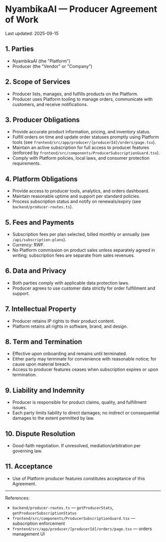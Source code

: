 # NyambikaAI — Producer Agreement of Work

Last updated: 2025-09-15

## 1. Parties

- NyambikaAI (the "Platform")
- Producer (the "Vendor" or "Company")

## 2. Scope of Services

- Producer lists, manages, and fulfills products on the Platform.
- Producer uses Platform tooling to manage orders, communicate with customers, and receive notifications.

## 3. Producer Obligations

- Provide accurate product information, pricing, and inventory status.
- Fulfill orders on time and update order statuses promptly using Platform tools (see `frontend/src/app/producer/[producerId]/orders/page.tsx`).
- Maintain an active subscription for full access to producer features (enforced by `frontend/src/components/ProducerSubscriptionGuard.tsx`).
- Comply with Platform policies, local laws, and consumer protection requirements.

## 4. Platform Obligations

- Provide access to producer tools, analytics, and orders dashboard.
- Maintain reasonable uptime and support per standard policies.
- Process subscription status and notify on renewals/expiry (see `backend/producer-routes.ts`).

## 5. Fees and Payments

- Subscription fees per plan selected, billed monthly or annually (see `/api/subscription-plans`).
- Currency: RWF.
- No Platform commission on product sales unless separately agreed in writing; subscription fees are separate from sales revenues.

## 6. Data and Privacy

- Both parties comply with applicable data protection laws.
- Producer agrees to use customer data strictly for order fulfillment and support.

## 7. Intellectual Property

- Producer retains IP rights to their product content.
- Platform retains all rights in software, brand, and design.

## 8. Term and Termination

- Effective upon onboarding and remains until terminated.
- Either party may terminate for convenience with reasonable notice; for cause upon material breach.
- Access to producer features ceases when subscription expires or upon termination.

## 9. Liability and Indemnity

- Producer is responsible for product claims, quality, and fulfillment issues.
- Each party limits liability to direct damages; no indirect or consequential damages to the extent permitted by law.

## 10. Dispute Resolution

- Good-faith negotiation. If unresolved, mediation/arbitration per governing law.

## 11. Acceptance

- Use of Platform producer features constitutes acceptance of this Agreement.

---

References:

- `backend/producer-routes.ts` — `getProducerStats`, `getProducerSubscriptionStatus`
- `frontend/src/components/ProducerSubscriptionGuard.tsx` — subscription enforcement
- `frontend/src/app/producer/[producerId]/orders/page.tsx` — orders management UI

